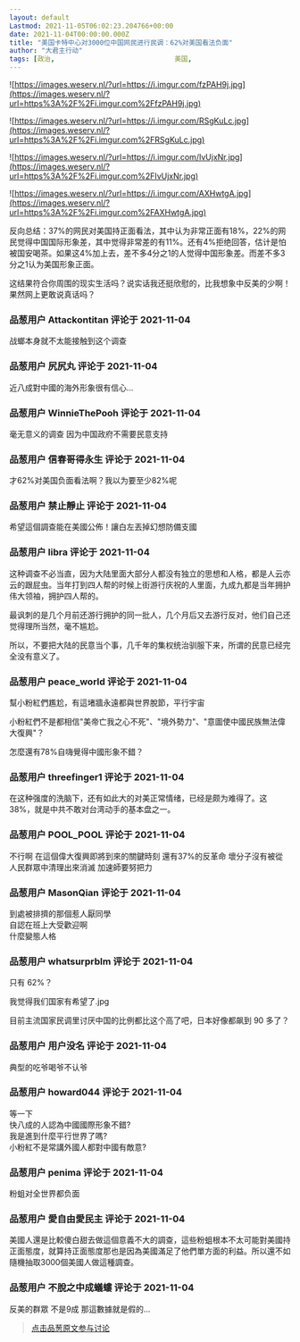 ```yaml
---
layout: default
Lastmod: 2021-11-05T06:02:23.204766+00:00
date: 2021-11-04T00:00:00.000Z
title: "美国卡特中心对3000位中国网民进行民调：62%对美国看法负面"
author: "大君主行动"
tags: [政治,								美国,								中国,								民主,								中国人,								网络]
---
```


![https://images.weserv.nl/?url=https://i.imgur.com/fzPAH9j.jpg](https://images.weserv.nl/?url=https%3A%2F%2Fi.imgur.com%2FfzPAH9j.jpg)  
  
![https://images.weserv.nl/?url=https://i.imgur.com/RSgKuLc.jpg](https://images.weserv.nl/?url=https%3A%2F%2Fi.imgur.com%2FRSgKuLc.jpg)  
  
![https://images.weserv.nl/?url=https://i.imgur.com/IvUjxNr.jpg](https://images.weserv.nl/?url=https%3A%2F%2Fi.imgur.com%2FIvUjxNr.jpg)  
  
![https://images.weserv.nl/?url=https://i.imgur.com/AXHwtgA.jpg](https://images.weserv.nl/?url=https%3A%2F%2Fi.imgur.com%2FAXHwtgA.jpg)  
  
反向总结：37%的网民对美国持正面看法，其中认为非常正面有18%，22%的网民觉得中国国际形象差，其中觉得非常差的有11%。还有4%拒绝回答，估计是怕被国安喝茶。如果这4%加上去，差不多4分之1的人觉得中国形象差。而差不多3分之1认为美国形象正面。  
  
这结果符合你周围的现实生活吗？说实话我还挺欣慰的，比我想象中反美的少啊！果然网上更敢说真话吗？

            
### 品葱用户 **Attackontitan** 评论于 2021-11-04
        
战螂本身就不太能接触到这个调查
        


            
### 品葱用户 **尻尻丸** 评论于 2021-11-04
        
近八成對中國的海外形象很有信心...
        


            
### 品葱用户 **WinnieThePooh** 评论于 2021-11-04
        
毫无意义的调查 因为中国政府不需要民意支持
        


            
### 品葱用户 **信春哥得永生** 评论于 2021-11-04
        
才62%对美国负面看法啊？我以为要至少82%呢
        


            
### 品葱用户 **禁止靜止** 评论于 2021-11-04
        
希望這個調查能在美國公佈！讓白左丟掉幻想防備支國
        


            
### 品葱用户 **libra** 评论于 2021-11-04
        
这种调查不必当直，因为大陆里面大部分人都没有独立的思想和人格，都是人云亦云的跟屁虫。当年打到四人帮的时候上街游行庆祝的人里面，九成九都是当年拥护伟大领袖，拥护四人帮的。  
  
最讽刺的是几个月前还游行拥护的同一批人，几个月后又去游行反对，他们自己还觉得理所当然，毫不尴尬。  
  
所以，不要把大陆的民意当个事，几千年的集权统治驯服下来，所谓的民意已经完全没有意义了。
        


            
### 品葱用户 **peace_world** 评论于 2021-11-04
        
幫小粉紅們尷尬，有這堵牆永遠都與世界脫節，平行宇宙  
  
小粉紅們不是都相信"美帝亡我之心不死"、"境外勢力"、"意圖使中國民族無法偉大復興"？  
  
怎麼還有78%自嗨覺得中國形象不錯？
        


            
### 品葱用户 **threefinger1** 评论于 2021-11-04
        
在这种强度的洗脑下，还有如此大的对美正常情绪，已经是颇为难得了。这38%，就是中共不敢对台湾动手的基本盘之一。
        


            
### 品葱用户 **POOL_POOL** 评论于 2021-11-04
        
不行啊 在這個偉大復興即將到來的關鍵時刻 還有37%的反革命 壞分子沒有被從人民群眾中清理出來消滅 加速師要努把力
        


            
### 品葱用户 **MasonQian** 评论于 2021-11-04
        
到處被排擠的那個惹人厭同學  
自認在班上大受歡迎啊  
什麼變態人格
        


            
### 品葱用户 **whatsurprblm** 评论于 2021-11-04
        
只有 62%？  
  
我觉得我们国家有希望了.jpg  
  
目前主流国家民调里讨厌中国的比例都比这个高了吧，日本好像都飙到 90 多了？
        


            
### 品葱用户 **用户没名** 评论于 2021-11-04
        
典型的吃爷喝爷不认爷
        


            
### 品葱用户 **howard044** 评论于 2021-11-04
        
等一下  
快八成的人認為中國國際形象不錯?  
我是進到什麼平行世界了嗎?  
小粉紅不是常講外國人都對中國有敵意?
        


            
### 品葱用户 **penima** 评论于 2021-11-04
        
粉蛆对全世界都负面
        


            
### 品葱用户 **愛自由愛民主** 评论于 2021-11-04
        
美國人還是比較傻白甜去做這個意義不大的調查，這些粉蛆根本不太可能對美國持正面態度，就算持正面態度那也是因為美國滿足了他們單方面的利益。所以還不如隨機抽取3000個美國人做這種調查。
        


            
### 品葱用户 **不脫之中成蟻螻** 评论于 2021-11-04
        
反美的群眾 不是9成 那這數據就是假的...
        






> [点击品葱原文参与讨论](https://pincong.rocks/article/id-36680__sort_key-agree_count__sort-DESC)

